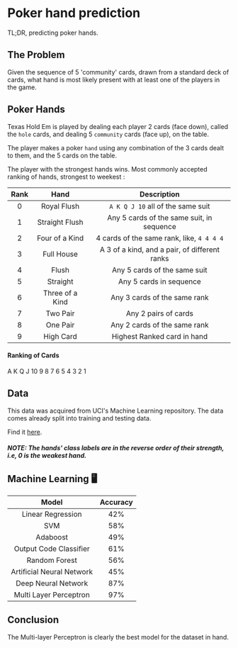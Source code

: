 # Poker hand prediction

TL;DR, predicting poker hands.

## The Problem

Given the sequence of 5 'community' cards, drawn from a standard deck of cards, what hand is most likely present with at least one of the players in the game.

## Poker Hands

Texas Hold Em is played by dealing each player 2 cards (face down), called the `hole` cards, and dealing 5 `community` cards (face up), on the table.

The player makes a poker `hand` using any combination of the 3 cards dealt to them, and the 5 cards on the table. 

The player with the strongest hands wins. Most commonly accepted ranking of hands, strongest to weekest :

| Rank | Hand | Description |
| :--: | :--: | :---------: |
| 0 | Royal Flush | `A K Q J 10` all of the same suit |
| 1 | Straight Flush | Any 5 cards of the same suit, in sequence |
| 2 | Four of a Kind | 4 cards of the same rank, like, `4 4 4 4` |
| 3 | Full House | A 3 of a kind, and a pair, of different ranks |
| 4 | Flush | Any 5 cards of the same suit |
| 5 | Straight | Any 5 cards in sequence |
| 6 | Three of a Kind | Any 3 cards of the same rank |
| 7 | Two Pair | Any 2 pairs of cards |
| 8 | One Pair | Any 2 cards of the same rank |
| 9 | High Card | Highest Ranked card in hand |


#### Ranking of Cards

A K Q J 10 9 8 7 6 5 4 3 2 1

## Data

This data was acquired from UCI's Machine Learning repository. The data comes already split into training and testing data.

Find it [here](https://archive.ics.uci.edu/ml/datasets/Poker+Hand).


##### NOTE: The hands' class labels are in the reverse order of their strength, i.e, 0 is the weakest hand.

## Machine Learning 🖥 

| Model | Accuracy |
| :---: | :------: |
| Linear Regression | 42% |
| SVM | 58% | 
| Adaboost | 49% | 
| Output Code Classifier | 61% | 
| Random Forest | 56% | 
| Artificial Neural Network | 45% | 
| Deep Neural Network | 87% |
| Multi Layer Perceptron | 97% |

## Conclusion

The Multi-layer Perceptron is clearly the best model for the dataset in hand.

